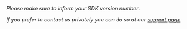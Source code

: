 _Please make sure to inform your SDK version number_.

_If you prefer to contact us privately you can do so at our [support page](http://support.bugfender.com)_
